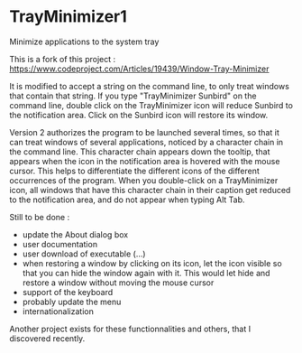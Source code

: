 # TrayMinimizer1
Minimize applications to the system tray

This is a fork of this project :
https://www.codeproject.com/Articles/19439/Window-Tray-Minimizer

It is modified to accept a string on the command line, to only treat windows that contain that string. 
If you type "TrayMinimizer Sunbird" on the command line, double click on the TrayMinimizer icon 
will reduce Sunbird to the notification area. Click on the Sunbird icon will restore its window.

Version 2 authorizes the program to be launched several times, so that it can treat windows of several applications, noticed by a character chain in the command line.
This character chain appears down the tooltip, that appears when the icon in the notification area is hovered with the mouse cursor. This helps to differentiate the different icons of the different occurrences of the program.
When you double-click on a TrayMinimizer icon, all windows that have this character chain in their caption get reduced to the notification area, and do not appear when typing Alt Tab.

Still to be done :
- update the About dialog box
- user documentation
- user download of executable
(...)
- when restoring a window by clicking on its icon, let the icon visible so that you can hide the window again with it.
This would let hide and restore a window without moving the mouse cursor
- support of the keyboard
- probably update the menu
- internationalization

Another project exists for these functionnalities and others, that I discovered recently.
